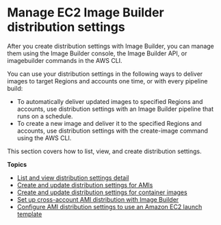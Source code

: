 # Manage EC2 Image Builder distribution settings<a name="manage-distribution-settings"></a>

After you create distribution settings with Image Builder, you can manage them using the Image Builder console, the Image Builder API, or imagebuilder commands in the AWS CLI\.

You can use your distribution settings in the following ways to deliver images to target Regions and accounts one time, or with every pipeline build:
+ To automatically deliver updated images to specified Regions and accounts, use distribution settings with an Image Builder pipeline that runs on a schedule\.
+ To create a new image and deliver it to the specified Regions and accounts, use distribution settings with the []()create\-image command using the AWS CLI\.

This section covers how to list, view, and create distribution settings\.

**Topics**
+ [List and view distribution settings detail](distribution-settings-detail.md)
+ [Create and update distribution settings for AMIs](crud-ami-distribution-settings.md)
+ [Create and update distribution settings for container images](crud-container-distribution-settings.md)
+ [Set up cross\-account AMI distribution with Image Builder](cross-account-dist.md)
+ [Configure AMI distribution settings to use an Amazon EC2 launch template](dist-using-launch-template.md)